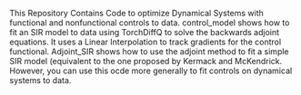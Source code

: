 This Repository Contains Code to optimize Dynamical Systems with functional and nonfunctional controls to data. control_model shows how to fit an SIR model to data using TorchDiffQ to solve the backwards adjoint equations. It uses a Linear Interpolation to track gradients for the control functional. Adjoint_SIR shows how to use the adjoint method to fit a simple SIR model (equivalent to the one proposed by Kermack and McKendrick. However, you can use this ocde more generally to fit controls on dynamical systems to data. 

